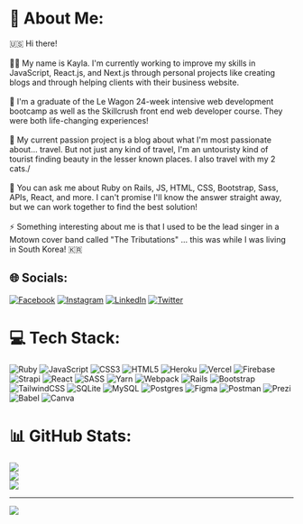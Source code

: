 # 💫 About Me:
🇺🇸 Hi there!<br><br>👩‍💻 My name is Kayla. I'm currently working to improve my skills in JavaScript, React.js, and Next.js through personal projects like creating blogs and through helping clients with their business website. <br><br>🫶 I'm a graduate of the Le Wagon 24-week intensive web development bootcamp as well as the Skillcrush front end web developer course. They were both life-changing experiences!<br><br>🌱 My current passion project is a blog about what I'm most passionate about... travel. But not just any kind of travel, I'm an untouristy kind of tourist finding beauty in the lesser known places. I also travel with my 2 cats./<br><br>🙋 You can ask me about Ruby on Rails, JS, HTML, CSS, Bootstrap, Sass, APIs, React, and more. I can't promise I'll know the answer straight away, but we can work together to find the best solution!<br><br>⚡ Something interesting about me is that I used to be the lead singer in a Motown cover band called "The Tributations" ... this was while I was living in South Korea! 🇰🇷


## 🌐 Socials:
[![Facebook](https://img.shields.io/badge/Facebook-%231877F2.svg?logo=Facebook&logoColor=white)](https://www.facebook.com/kckenney1) [![Instagram](https://img.shields.io/badge/Instagram-%23E4405F.svg?logo=Instagram&logoColor=white)](https://instagram.com/#kaylachristinekenney) [![LinkedIn](https://img.shields.io/badge/LinkedIn-%230077B5.svg?logo=linkedin&logoColor=white)](/https://www.linkedin.com/in/teachertotechie/) [![Twitter](https://img.shields.io/badge/Twitter-%231DA1F2.svg?logo=Twitter&logoColor=white)](https://twitter.com/kk_web_dev) 

# 💻 Tech Stack:
![Ruby](https://img.shields.io/badge/ruby-%23CC342D.svg?style=flat-square&logo=ruby&logoColor=white) ![JavaScript](https://img.shields.io/badge/javascript-%23323330.svg?style=flat-square&logo=javascript&logoColor=%23F7DF1E) ![CSS3](https://img.shields.io/badge/css3-%231572B6.svg?style=flat-square&logo=css3&logoColor=white) ![HTML5](https://img.shields.io/badge/html5-%23E34F26.svg?style=flat-square&logo=html5&logoColor=white) ![Heroku](https://img.shields.io/badge/heroku-%23430098.svg?style=flat-square&logo=heroku&logoColor=white) ![Vercel](https://img.shields.io/badge/vercel-%23000000.svg?style=flat-square&logo=vercel&logoColor=white) ![Firebase](https://img.shields.io/badge/firebase-%23039BE5.svg?style=flat-square&logo=firebase) ![Strapi](https://img.shields.io/badge/strapi-%232E7EEA.svg?style=flat-square&logo=strapi&logoColor=white) ![React](https://img.shields.io/badge/react-%2320232a.svg?style=flat-square&logo=react&logoColor=%2361DAFB) ![SASS](https://img.shields.io/badge/SASS-hotpink.svg?style=flat-square&logo=SASS&logoColor=white) ![Yarn](https://img.shields.io/badge/yarn-%232C8EBB.svg?style=flat-square&logo=yarn&logoColor=white) ![Webpack](https://img.shields.io/badge/webpack-%238DD6F9.svg?style=flat-square&logo=webpack&logoColor=black) ![Rails](https://img.shields.io/badge/rails-%23CC0000.svg?style=flat-square&logo=ruby-on-rails&logoColor=white) ![Bootstrap](https://img.shields.io/badge/bootstrap-%23563D7C.svg?style=flat-square&logo=bootstrap&logoColor=white) ![TailwindCSS](https://img.shields.io/badge/tailwindcss-%2338B2AC.svg?style=flat-square&logo=tailwind-css&logoColor=white) ![SQLite](https://img.shields.io/badge/sqlite-%2307405e.svg?style=flat-square&logo=sqlite&logoColor=white) ![MySQL](https://img.shields.io/badge/mysql-%2300f.svg?style=flat-square&logo=mysql&logoColor=white) ![Postgres](https://img.shields.io/badge/postgres-%23316192.svg?style=flat-square&logo=postgresql&logoColor=white) 	![Figma](https://img.shields.io/badge/figma-%23F24E1E.svg?style=flat-square&logo=figma&logoColor=white) ![Postman](https://img.shields.io/badge/Postman-FF6C37?style=flat-square&logo=postman&logoColor=white) ![Prezi](https://img.shields.io/badge/Prezi-%23000000.svg?style=flat-square&logo=Prezi&logoColor=white) ![Babel](https://img.shields.io/badge/Babel-F9DC3e?style=flat-square&logo=babel&logoColor=black) ![Canva](https://img.shields.io/badge/Canva-%2300C4CC.svg?style=flat-square&logo=Canva&logoColor=white)
# 📊 GitHub Stats:
![](https://github-readme-stats.vercel.app/api?username=k-kenney&theme=city_light&hide_border=true&include_all_commits=false&count_private=false)<br/>
![](https://github-readme-streak-stats.herokuapp.com/?user=k-kenney&theme=city_light&hide_border=true)<br/>
![](https://github-readme-stats.vercel.app/api/top-langs/?username=k-kenney&theme=city_light&hide_border=true&include_all_commits=false&count_private=false&layout=compact)

---
[![](https://visitcount.itsvg.in/api?id=k-kenney&icon=0&color=0)](https://visitcount.itsvg.in)

<!-- Proudly created with GPRM ( https://gprm.itsvg.in ) -->
